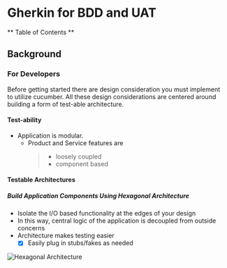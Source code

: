 # Gherkin for BDD and UAT

** Table of Contents **

## Background

### For Developers

Before getting started there are design consideration you must implement to utilize cucumber. All these design considerations are centered around building a form of test-able architecture.

#### Test-ability

- Application is modular.
  - Product and Service features are 
    > - loosely coupled
    > - component based
    
#### Testable Architectures

##### Build Application Components Using Hexagonal Architecture

- Isolate the I/O based functionality at the edges of your design
- In this way, central logic of the application is decoupled from outside concerns
- Architecture makes testing easier
  - [x] Easily plug in stubs/fakes as needed

![Hexagonal Architecture](https://alistair.cockburn.us/wp-content/uploads/2018/02/Hexagonal-architecture-with-adapters.gif)

